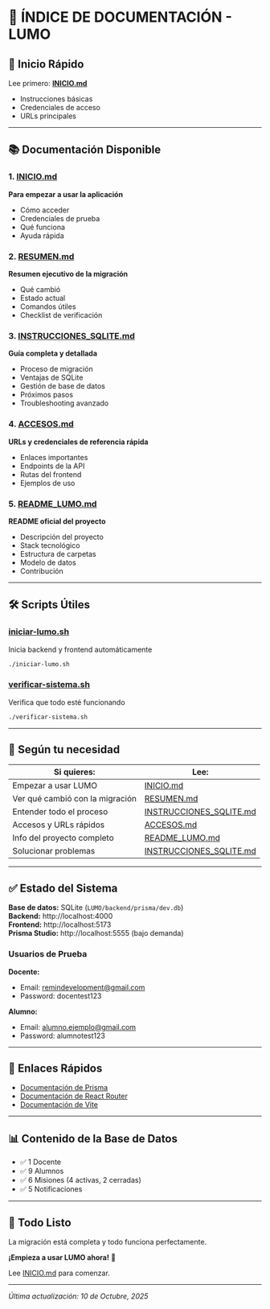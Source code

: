 # 📖 ÍNDICE DE DOCUMENTACIÓN - LUMO

## 🚀 Inicio Rápido

Lee primero: **[INICIO.md](INICIO.md)** 
- Instrucciones básicas
- Credenciales de acceso
- URLs principales

---

## 📚 Documentación Disponible

### 1. [INICIO.md](INICIO.md) 
**Para empezar a usar la aplicación**
- Cómo acceder
- Credenciales de prueba
- Qué funciona
- Ayuda rápida

### 2. [RESUMEN.md](RESUMEN.md)
**Resumen ejecutivo de la migración**
- Qué cambió
- Estado actual
- Comandos útiles
- Checklist de verificación

### 3. [INSTRUCCIONES_SQLITE.md](INSTRUCCIONES_SQLITE.md)
**Guía completa y detallada**
- Proceso de migración
- Ventajas de SQLite
- Gestión de base de datos
- Próximos pasos
- Troubleshooting avanzado

### 4. [ACCESOS.md](ACCESOS.md)
**URLs y credenciales de referencia rápida**
- Enlaces importantes
- Endpoints de la API
- Rutas del frontend
- Ejemplos de uso

### 5. [README_LUMO.md](README_LUMO.md)
**README oficial del proyecto**
- Descripción del proyecto
- Stack tecnológico
- Estructura de carpetas
- Modelo de datos
- Contribución

---

## 🛠️ Scripts Útiles

### [iniciar-lumo.sh](iniciar-lumo.sh)
Inicia backend y frontend automáticamente
```bash
./iniciar-lumo.sh
```

### [verificar-sistema.sh](verificar-sistema.sh)
Verifica que todo esté funcionando
```bash
./verificar-sistema.sh
```

---

## 🎯 Según tu necesidad

**Si quieres:** | **Lee:**
---|---
Empezar a usar LUMO | [INICIO.md](INICIO.md)
Ver qué cambió con la migración | [RESUMEN.md](RESUMEN.md)
Entender todo el proceso | [INSTRUCCIONES_SQLITE.md](INSTRUCCIONES_SQLITE.md)
Accesos y URLs rápidos | [ACCESOS.md](ACCESOS.md)
Info del proyecto completo | [README_LUMO.md](README_LUMO.md)
Solucionar problemas | [INSTRUCCIONES_SQLITE.md](INSTRUCCIONES_SQLITE.md#-solución-de-problemas)

---

## ✅ Estado del Sistema

**Base de datos:** SQLite (`LUMO/backend/prisma/dev.db`)  
**Backend:** http://localhost:4000  
**Frontend:** http://localhost:5173  
**Prisma Studio:** http://localhost:5555 (bajo demanda)

### Usuarios de Prueba

**Docente:**
- Email: remindevelopment@gmail.com
- Password: docentest123

**Alumno:**
- Email: alumno.ejemplo@gmail.com
- Password: alumnotest123

---

## 🔗 Enlaces Rápidos

- [Documentación de Prisma](https://www.prisma.io/docs)
- [Documentación de React Router](https://reactrouter.com)
- [Documentación de Vite](https://vitejs.dev)

---

## 📊 Contenido de la Base de Datos

- ✅ 1 Docente
- ✅ 9 Alumnos
- ✅ 6 Misiones (4 activas, 2 cerradas)
- ✅ 5 Notificaciones

---

## 🎊 Todo Listo

La migración está completa y todo funciona perfectamente. 

**¡Empieza a usar LUMO ahora!** 🚀

Lee [INICIO.md](INICIO.md) para comenzar.

---

*Última actualización: 10 de Octubre, 2025*
